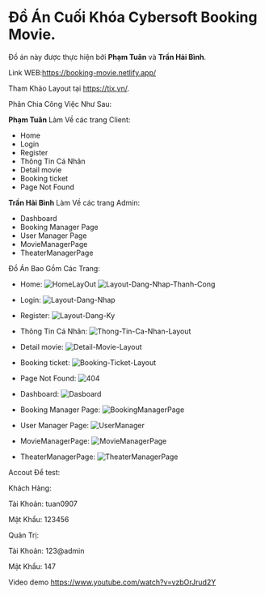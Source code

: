 # Đồ Án Cuối Khóa Cybersoft Booking Movie.
 Đồ án này được thực hiện bởi **Phạm Tuân** và **Trần Hải Bình**.

Link WEB:https://booking-movie.netlify.app/

 Tham Khảo Layout tại https://tix.vn/.
 
  Phân Chia Công Việc Như Sau:

**Phạm Tuân** Làm Về các trang Client:

- Home
- Login
- Register
- Thông Tin Cá Nhân
- Detail movie
- Booking ticket
- Page Not Found

**Trần Hải Bình** Làm Về các trang Admin:

- Dashboard
- Booking Manager Page
- User Manager Page
- MovieManagerPage
- TheaterManagerPage

 Đồ Án Bao Gồm Các Trang:
- Home:
![HomeLayOut](https://user-images.githubusercontent.com/52484769/113177095-5d5be880-9277-11eb-981b-2cb442220f52.jpg)
![Layout-Dang-Nhap-Thanh-Cong](https://user-images.githubusercontent.com/52484769/113177263-87150f80-9277-11eb-8160-1f2f20674be5.jpg)
- Login:
![Layout-Dang-Nhap](https://user-images.githubusercontent.com/52484769/113177174-719fe580-9277-11eb-993f-77e0e79c284d.png)

- Register:
![Layout-Dang-Ky](https://user-images.githubusercontent.com/52484769/113177194-7795c680-9277-11eb-949e-4edf10588d36.png)

- Thông Tin Cá Nhân:
![Thong-Tin-Ca-Nhan-Layout](https://user-images.githubusercontent.com/52484769/113177215-7c5a7a80-9277-11eb-957c-9db6f8b14b21.png)

- Detail movie:
![Detail-Movie-Layout](https://user-images.githubusercontent.com/52484769/113177333-97c58580-9277-11eb-8ae7-26bc15c09d9e.png)

- Booking ticket:
![Booking-Ticket-Layout](https://user-images.githubusercontent.com/52484769/113177358-9dbb6680-9277-11eb-8bca-ba6cd6ed7b48.png)

- Page Not Found:
![404](https://user-images.githubusercontent.com/52484769/113298593-33153400-9326-11eb-9e71-c136b6e51c0f.png)
- Dashboard:
![Dasboard](https://user-images.githubusercontent.com/52484769/113178026-5d101d00-9278-11eb-9172-81918664e674.png)

- Booking Manager Page:
![BookingManagerPage](https://user-images.githubusercontent.com/52484769/113178985-58983400-9279-11eb-82ab-1aa88c420ad6.png)


- User Manager Page:
![UserManager](https://user-images.githubusercontent.com/52484769/113178075-68fbdf00-9278-11eb-96bc-77388389c86e.png)

- MovieManagerPage:
![MovieManagerPage](https://user-images.githubusercontent.com/52484769/113178086-6c8f6600-9278-11eb-975b-edf6ea2e05e5.png)

- TheaterManagerPage:
![TheaterManagerPage](https://user-images.githubusercontent.com/52484769/113178105-7022ed00-9278-11eb-91d2-681735b46d39.png)

Accout Để test:

Khách Hàng:

Tài Khoản: tuan0907

Mật Khẩu: 123456

Quản Trị:

Tài Khoản: 123@admin

Mật Khẩu: 147

Video demo https://www.youtube.com/watch?v=vzbOrJrud2Y 
